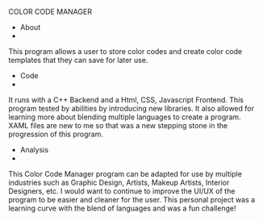 COLOR CODE MANAGER

* About
* 
This program allows a user to store color codes and create color code templates that they can save for later use.

* Code
* 
It runs with a C++ Backend and a Html, CSS, Javascript Frontend.
This program tested by abilities by introducing new libraries.
It also allowed for learning more about blending multiple languages to create a program.
XAML files are new to me so that was a new stepping stone in the progression of this program.

* Analysis
* 
This Color Code Manager program can be adapted for use by multiple industries such as Graphic Design, Artists, Makeup Artists, Interior Designers, etc.
I would want to continue to improve the UI/UX of the program to be easier and cleaner for the user.
This personal project was a learning curve with the blend of languages and was a fun challenge!
